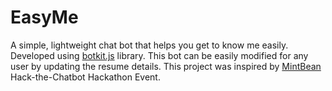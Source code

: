 # EasyMe

A simple, lightweight chat bot that helps you get to know me easily.  Developed using [botkit.js](https://botkit.ai/) library.  This bot can be easily modified for any user by updating the resume details.  This project was inspired by [MintBean](https://www.mintbean.io/) Hack-the-Chatbot Hackathon Event.
